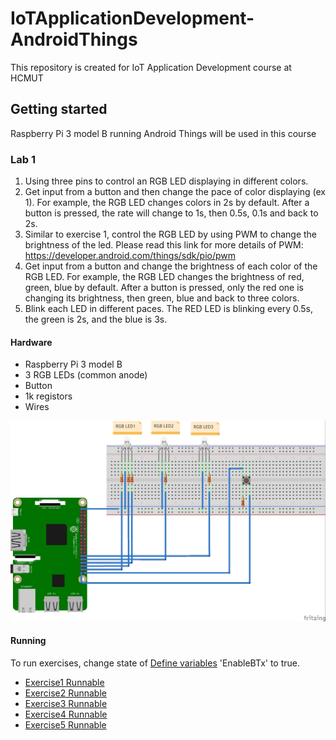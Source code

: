 # IoTApplicationDevelopment-AndroidThings
This repository is created for IoT Application Development course at HCMUT

## Getting started
Raspberry Pi 3 model B running Android Things will be used in this course

### Lab 1
1. Using three pins to control an RGB LED displaying in different colors.
2. Get input from a button and then change the pace of color displaying (ex 1). For example, the RGB LED changes colors in 2s by default. After a button is pressed, the rate will change to 1s, then 0.5s, 0.1s and back to 2s.
3. Similar to exercise 1, control the RGB LED by using PWM to change the brightness of the led. Please read this link for more details of PWM: https://developer.android.com/things/sdk/pio/pwm
4. Get input from a button and change the brightness of each color of the RGB LED. For example, the RGB LED changes the brightness of red, green, blue by default. After a button is pressed, only the red one is changing its brightness, then green, blue and back to three colors.
5. Blink each LED in different paces. The RED LED is blinking every 0.5s, the green is 2s, and the blue is 3s.

#### Hardware
* Raspberry Pi 3 model B
* 3 RGB LEDs (common anode)
* Button
* 1k registors
* Wires

![alt text](https://github.com/minhphucanhnguyen/IoTApplicationDevelopment-AndroidThings/blob/master/images/Lab1IoT_bb.jpg)

#### Running
To run exercises, change state of [Define variables](https://github.com/minhphucanhnguyen/IoTApplicationDevelopment-AndroidThings/blob/3f71e12cbf8dff49b3ba8e6265d4268491927256/app/src/main/java/com/example/conghuong/lab_1_iot/MainActivity.java#L39) 'EnableBTx' to true.

* [Exercise1 Runnable](https://github.com/minhphucanhnguyen/IoTApplicationDevelopment-AndroidThings/blob/3f71e12cbf8dff49b3ba8e6265d4268491927256/app/src/main/java/com/example/conghuong/lab_1_iot/MainActivity.java#L227)
* [Exercise2 Runnable](https://github.com/minhphucanhnguyen/IoTApplicationDevelopment-AndroidThings/blob/3f71e12cbf8dff49b3ba8e6265d4268491927256/app/src/main/java/com/example/conghuong/lab_1_iot/MainActivity.java#L254)
* [Exercise3 Runnable](https://github.com/minhphucanhnguyen/IoTApplicationDevelopment-AndroidThings/blob/3f71e12cbf8dff49b3ba8e6265d4268491927256/app/src/main/java/com/example/conghuong/lab_1_iot/MainActivity.java#L274)
* [Exercise4 Runnable](https://github.com/minhphucanhnguyen/IoTApplicationDevelopment-AndroidThings/blob/3f71e12cbf8dff49b3ba8e6265d4268491927256/app/src/main/java/com/example/conghuong/lab_1_iot/MainActivity.java#L315)
* [Exercise5 Runnable](https://github.com/minhphucanhnguyen/IoTApplicationDevelopment-AndroidThings/blob/3f71e12cbf8dff49b3ba8e6265d4268491927256/app/src/main/java/com/example/conghuong/lab_1_iot/MainActivity.java#L459)
